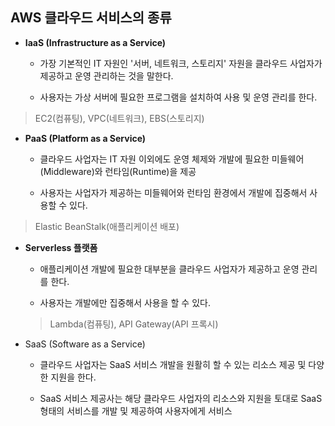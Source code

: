 ## AWS 클라우드 서비스의 종류



- __IaaS (Infrastructure as a Service)__

  - 가장 기본적인 IT 자원인 '서버, 네트워크, 스토리지' 자원을 클라우드 사업자가 제공하고 운영 관리하는 것을 말한다.

    

  - 사용자는 가상 서버에 필요한 프로그램을 설치하여 사용 및 운영 관리를 한다.

> EC2(컴퓨팅), VPC(네트워크), EBS(스토리지)



- __PaaS (Platform as a Service)__

  - 클라우드 사업자는 IT 자원 이외에도 운영 체제와 개발에 필요한 미들웨어(Middleware)와 런타임(Runtime)을 제공

    

  - 사용자는 사업자가 제공하는 미들웨어와 런타임 환경에서 개발에 집중해서 사용할 수 있다.

> Elastic BeanStalk(애플리케이션 배포)



- __Serverless 플랫폼__

  - 애플리케이션 개발에 필요한 대부분을 클라우드 사업자가 제공하고 운영 관리를 한다.

    

  - 사용자는 개발에만 집중해서 사용을 할 수 있다.

  > Lambda(컴퓨팅), API Gateway(API 프록시)



- SaaS (Software as a Service)

  - 클라우드 사업자는 SaaS 서비스 개발을 원활히 할 수 있는 리소스 제공 및 다양한 지원을 한다.

    

  - SaaS 서비스 제공사는 해당 클라우드 사업자의 리소스와 지원을 토대로 SaaS 형태의 서비스를 개발 및 제공하여 사용자에게 서비스
